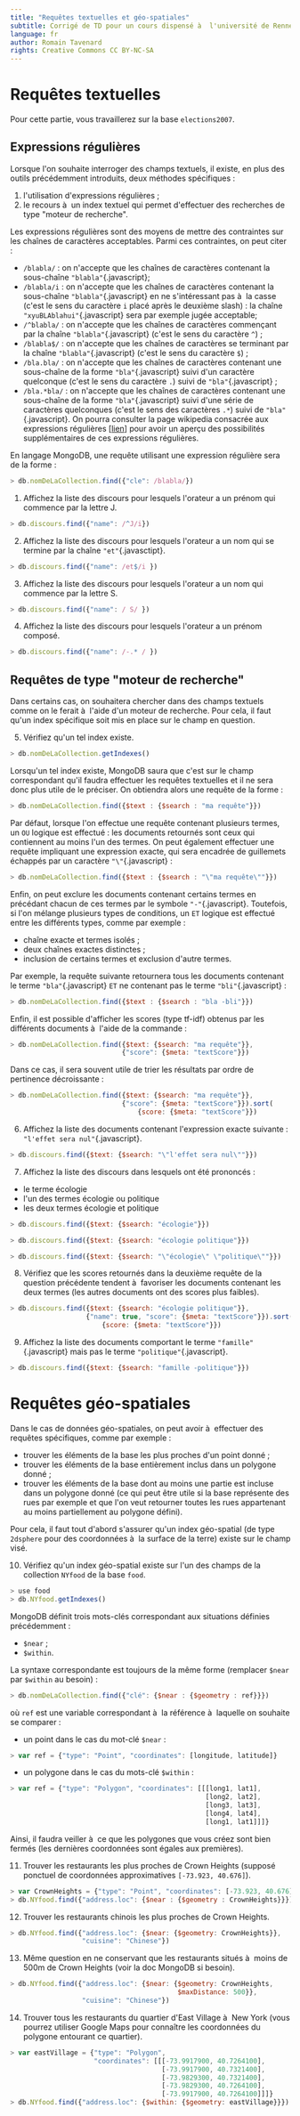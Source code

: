 ```yaml
---
title: "Requêtes textuelles et géo-spatiales"
subtitle: Corrigé de TD pour un cours dispensé à  l'université de Rennes 2
language: fr
author: Romain Tavenard
rights: Creative Commons CC BY-NC-SA
---
```


# Requêtes textuelles

Pour cette partie, vous travaillerez sur la base `elections2007`.

## Expressions régulières

Lorsque l'on souhaite interroger des champs textuels, il existe, en plus des outils précédemment introduits, deux méthodes spécifiques :

1.	l'utilisation d'expressions régulières ;
2.	le recours à  un index textuel qui permet d'effectuer des recherches de type "moteur de recherche".

Les expressions régulières sont des moyens de mettre des contraintes sur les chaînes de caractères acceptables. Parmi ces contraintes, on peut citer :

* `/blabla/` : on n'accepte que les chaînes de caractères contenant la sous-chaîne `"blabla"`{.javascript};
* `/blabla/i` : on n'accepte que les chaînes de caractères contenant la sous-chaîne `"blabla"`{.javascript} en ne s'intéressant pas à  la casse (c'est le sens du caractère `i` placé après le deuxième slash) : la chaîne `"xyuBLAblahui"`{.javascript} sera par exemple jugée acceptable;
* `/^blabla/` : on n'accepte que les chaînes de caractères commençant par la chaîne `"blabla"`{.javascript} (c'est le sens du caractère `^`) ;
* `/blabla$/` : on n'accepte que les chaînes de caractères se terminant par la chaîne `"blabla"`{.javascript} (c'est le sens du caractère `$`) ;
* `/bla.bla/` : on n'accepte que les chaînes de caractères contenant une sous-chaîne de la forme `"bla"`{.javascript} suivi d'un caractère quelconque (c'est le sens du caractère `.`) suivi de `"bla"`{.javascript} ;
* `/bla.*bla/` : on n'accepte que les chaînes de caractères contenant une sous-chaîne de la forme `"bla"`{.javascript} suivi d'une série de caractères quelconques (c'est le sens des caractères `.*`) suivi de `"bla"`{.javascript}.
On pourra consulter la page wikipedia consacrée aux expressions régulières [[lien](https://en.wikipedia.org/wiki/Regular_expression#POSIX_basic_and_extended)] pour avoir un aperçu des possibilités supplémentaires de ces expressions régulières.

En langage MongoDB, une requête utilisant une expression régulière sera de la forme :

```javascript
> db.nomDeLaCollection.find({"cle": /blabla/})
```

1. Affichez la liste des discours pour lesquels l'orateur a un prénom qui commence par la lettre J.

```javascript
> db.discours.find({"name": /^J/i})
```

2. Affichez la liste des discours pour lesquels l'orateur a un nom qui se termine par la chaîne `"et"`{.javasctipt}.

```javascript
> db.discours.find({"name": /et$/i })
```

3. Affichez la liste des discours pour lesquels l'orateur a un nom qui commence par la lettre S.

```javascript
> db.discours.find({"name": / S/ })
```

4. Affichez la liste des discours pour lesquels l'orateur a un prénom composé.

```javascript
> db.discours.find({"name": /-.* / })
```

## Requêtes de type "moteur de recherche"

Dans certains cas, on souhaitera chercher dans des champs textuels comme on le ferait à  l'aide d'un moteur de recherche.
Pour cela, il faut qu'un index spécifique soit mis en place sur le champ en question.

5. Vérifiez qu'un tel index existe.

```javascript
> db.nomDeLaCollection.getIndexes()
```

Lorsqu'un tel index existe, MongoDB saura que c'est sur le champ correspondant qu'il faudra effectuer les requêtes textuelles et il ne sera donc plus utile de le préciser. On obtiendra alors une requête de la forme :

```javascript
> db.nomDeLaCollection.find({$text : {$search : "ma requête"}})
```

Par défaut, lorsque l'on effectue une requête contenant plusieurs termes, un `OU` logique est effectué : les documents retournés sont ceux qui contiennent au moins l'un des termes.
On peut également effectuer une requête impliquant une expression exacte, qui sera encadrée de guillemets échappés par un caractère `"\"`{.javascript} :

```javascript
> db.nomDeLaCollection.find({$text : {$search : "\"ma requête\""}})
```

Enfin, on peut exclure les documents contenant certains termes en précédant chacun de ces termes par le symbole `"-"`{.javascript}.
Toutefois, si l'on mélange plusieurs types de conditions, un `ET` logique est effectué entre les différents types, comme par exemple :

* chaîne exacte et termes isolés ;
* deux chaînes exactes distinctes ;
* inclusion de certains termes et exclusion d'autre termes.

Par exemple, la requête suivante retournera tous les documents contenant le terme `"bla"`{.javascript} `ET` ne contenant pas le terme `"bli"`{.javascript} :

```javascript
> db.nomDeLaCollection.find({$text : {$search : "bla -bli"}})
```

Enfin, il est possible d'afficher les scores (type tf-idf) obtenus par les différents documents à  l'aide de la commande :

```javascript
> db.nomDeLaCollection.find({$text: {$search: "ma requête"}},
                            {"score": {$meta: "textScore"}})
```

Dans ce cas, il sera souvent utile de trier les résultats par ordre de pertinence décroissante :

```javascript
> db.nomDeLaCollection.find({$text: {$search: "ma requête"}},
                            {"score": {$meta: "textScore"}}).sort(
                                {score: {$meta: "textScore"}})
```

6. Affichez la liste des documents contenant l'expression exacte suivante : `"l'effet sera nul"`{.javascript}.

```javascript
> db.discours.find({$text: {$search: "\"l'effet sera nul\""}})
```

7. Affichez la liste des discours dans lesquels ont été prononcés :

* le terme écologie
* l'un des termes écologie ou politique
* les deux termes écologie et politique

```javascript
> db.discours.find({$text: {$search: "écologie"}})
```

```javascript
> db.discours.find({$text: {$search: "écologie politique"}})
```

```javascript
> db.discours.find({$text: {$search: "\"écologie\" \"politique\""}})
```

8. Vérifiez que les scores retournés dans la deuxième requête de la question précédente tendent à  favoriser les documents contenant les deux termes (les autres documents ont des scores plus faibles).

```javascript
> db.discours.find({$text: {$search: "écologie politique"}},
                   {"name": true, "score": {$meta: "textScore"}}).sort(
                       {score: {$meta: "textScore"}})
```

9. Affichez la liste des documents comportant le terme `"famille"`{.javascript} mais pas le terme `"politique"`{.javascript}.

```javascript
> db.discours.find({$text: {$search: "famille -politique"}})
```

# Requêtes géo-spatiales

Dans le cas de données géo-spatiales, on peut avoir à  effectuer des requêtes spécifiques, comme par exemple :

* trouver les éléments de la base les plus proches d'un point donné ;
* trouver les éléments de la base entièrement inclus dans un polygone donné ;
* trouver les éléments de la base dont au moins une partie est incluse dans un polygone donné (ce qui peut être utile si la base représente des rues par exemple et que l'on veut retourner toutes les rues appartenant au moins partiellement au polygone défini).

Pour cela, il faut tout d'abord s'assurer qu'un index géo-spatial (de type `2dsphere` pour des coordonnées à  la surface de la terre) existe sur le champ visé.

10. Vérifiez qu'un index géo-spatial existe sur l'un des champs de la collection `NYfood` de la base `food`.

```javascript
> use food
> db.NYfood.getIndexes()
```

MongoDB définit trois mots-clés correspondant aux situations définies précédemment :

* `$near` ;
* `$within`.

La syntaxe correspondante est toujours de la même forme (remplacer `$near` par `$within` au besoin) :

```javascript
> db.nomDeLaCollection.find({"clé": {$near : {$geometry : ref}}})
```

où `ref` est une variable correspondant à  la référence à  laquelle on souhaite se comparer :

* un point dans le cas du mot-clé `$near` :
```javascript
> var ref = {"type": "Point", "coordinates": [longitude, latitude]}
```
* un polygone dans le cas du mots-clé `$within` :
```javascript
> var ref = {"type": "Polygon", "coordinates": [[[long1, lat1],
                                                 [long2, lat2],
                                                 [long3, lat3],
                                                 [long4, lat4],
                                                 [long1, lat1]]]}
```

Ainsi, il faudra veiller à  ce que les polygones que vous créez sont bien fermés (les dernières coordonnées sont égales aux premières).

11. Trouver les restaurants les plus proches de Crown Heights (supposé ponctuel de coordonnées approximatives `[-73.923, 40.676]`).

```javascript
> var CrownHeights = {"type": "Point", "coordinates": [-73.923, 40.676]}
> db.NYfood.find({"address.loc": {$near : {$geometry : CrownHeights}}})
```

12. Trouver les restaurants chinois les plus proches de Crown Heights.

```javascript
> db.NYfood.find({"address.loc": {$near: {$geometry: CrownHeights}},
                  "cuisine": "Chinese"})
```

13. Même question en ne conservant que les restaurants situés à  moins de 500m de Crown Heights (voir la doc MongoDB si besoin).

```javascript
> db.NYfood.find({"address.loc": {$near: {$geometry: CrownHeights,
                                          $maxDistance: 500}},
                  "cuisine": "Chinese"})
```

14. Trouver tous les restaurants du quartier d'East Village à  New York (vous pourrez utiliser Google Maps pour connaître les coordonnées du polygone entourant ce quartier).

```javascript
> var eastVillage = {"type": "Polygon",
                     "coordinates": [[[-73.9917900, 40.7264100],
                                      [-73.9917900, 40.7321400],
                                      [-73.9829300, 40.7321400],
                                      [-73.9829300, 40.7264100],
                                      [-73.9917900, 40.7264100]]]}
> db.NYfood.find({"address.loc": {$within: {$geometry: eastVillage}}})
```
